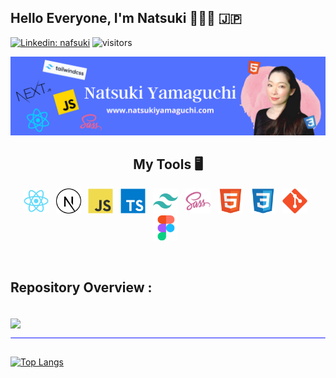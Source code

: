 ## Hello Everyone, I'm <strong>Natsuki</strong> 👩🏻‍🦰 🇯🇵 
<!-- <img src="https://media.giphy.com/media/WFZvB7VIXBgiz3oDXE/giphy.gif" width="40"> -->

[![Linkedin: nafsuki](https://img.shields.io/badge/-LinkedIn-blue?style=flat-square&logo=Linkedin&logoColor=white&link=https://www.linkedin.com/in/nafsuki/)](https://www.linkedin.com/in/nafsuki/)
![visitors](https://visitor-badge.glitch.me/badge?page_id=Nafsuki.Nafsuki)

<a href="https://natsukiyamaguchi.com/">
  <img src="https://raw.githubusercontent.com/Nafsuki/Nafsuki/main/Nafsukiy_banner.png" alt="banner of Nafsuki">
</a>
<!--

**Nafsuki/Nafsuki** is a ✨ _special_ ✨ repository because its `README.md` (this file) appears on your GitHub profile. 


Here are some ideas to get you started:
-->
- 🔭 I’m currently working on ...
- 🌱 I’m currently learning ... Next.js with TypeScript, GraphQL, React Native
- 👯 I’m looking to collaborate on ... 
- 🤔 I’m looking for help with ...
- 💬 Ask me about ...
- 📫 How to reach me: ... 
- 😄 Pronouns: ...
- - I'm a Japanese girl currently living in Hamburg, GERMANY. Currently looking for a full-time job.
- 🌱 I’m currently learning ... Next.js with TypeScript, GraphQL, React Native
- 📫 How to reach me: ...
- ⚡ Fun fact: ... I'm a Japanese girl currently living in Hamburg, GERMANY. Currently looking for a full-time job.


<!-----Social Accounts------>
<!-- <hr style="height:2px;border-width:1;border-radius: 5px;color:#8080ff;background-color:#8080ff">

<a href="https://www.linkedin.com/in/nafsuki/" size="300px">
  <img src="https://github.com/Nafsuki/Nafsuki/blob/4f28858cbc239f50614d400d041bbb9a725ae382/Linkedin-logo.png" alt="linkedin logo" width="80" />
</a>
 
<hr style="height:2px;border-width:1;border-radius: 5px;color:#8080ff;background-color:#8080ff"> -->

<h2 align="center">My Tools 🖥</h2>
<!-- <img src="https://media.giphy.com/media/QssGEmpkyEOhBCb7e1/giphy.gif" width="40"> -->

<p align="center">
<img src="https://github.com/devicons/devicon/blob/master/icons/react/react-original.svg" width="40" height="40"/>
 &nbsp;
<img src="https://github.com/devicons/devicon/blob/master/icons/nextjs/nextjs-line.svg" width="40" height="40"/>
 &nbsp;
<img src="https://github.com/devicons/devicon/blob/master/icons/javascript/javascript-original.svg" width="40" height="40"/>
 &nbsp;
<img src="https://github.com/devicons/devicon/blob/master/icons/typescript/typescript-original.svg" width="40" height="40"/> 
 &nbsp;
<img src="https://github.com/devicons/devicon/blob/master/icons/tailwindcss/tailwindcss-plain.svg" width="40" height="40"/>
 &nbsp;
<img src="https://github.com/devicons/devicon/blob/master/icons/sass/sass-original.svg" width="40" height="40"/>
 &nbsp;
<img src="https://github.com/devicons/devicon/blob/master/icons/html5/html5-original.svg" width="40" height="40"/>
 &nbsp;
<img src="https://github.com/devicons/devicon/blob/master/icons/css3/css3-original.svg" width="40" height="40"/>
 &nbsp;
<!-- <img src="https://github.com/devicons/devicon/blob/master/icons/nodejs/nodejs-original.svg" width="40" height="40"/>
 &nbsp; -->
<img src="https://github.com/devicons/devicon/blob/master/icons/git/git-original.svg" width="40" height="40"/>
 &nbsp;
<img src="https://github.com/devicons/devicon/blob/master/icons/figma/figma-original.svg" width="40" height="40"/>
 &nbsp;
  
<!-- <img src="https://github.com/devicons/devicon/blob/master/icons/express/express-original.svg" width="40" height="40"/>
 &nbsp; -->
</p>
<!-- <p align="center"> -->

<!-- <img src="https://github.com/devicons/devicon/blob/master/icons/redux/redux-original.svg" width="40" height="40"/>
 &nbsp; -->
<!-- <img src="https://github.com/devicons/devicon/blob/master/icons/firebase/firebase-plain.svg" width="40" height="40"/>
 &nbsp; -->
<!-- <img src="https://github.com/devicons/devicon/blob/master/icons/mysql/mysql-original.svg" width="40" height="40"/>
 &nbsp; -->
<!-- <img src="https://github.com/devicons/devicon/blob/master/icons/mongodb/mongodb-original.svg" width="40" height="40"/>
 &nbsp; -->
</p>
<br>

<!-------------Projects---------------->
## Repository Overview :
<div>
  <br>
  <a href="https://github.com/Nafsuki/nextjs-tailwind-mapbox-art-gallery-website">
    <img align='center' src='https://github-readme-stats.vercel.app/api/pin/?username=Nafsuki&repo=nextjs-tailwind-mapbox-art-gallery-website&theme=dark' />
  </a>
  </br>
  <hr style="height:2px;#8080ffborder-width:0;border-radius: 5px;color:gray;background-color:#8080ff">
</div>


##
[![Top Langs](https://github-readme-stats.vercel.app/api/top-langs/?username=Nafsuki&layout=compact&theme=dark)](https://github.com/anuraghazra/github-readme-stats)
